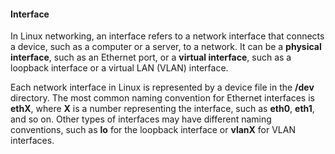 #### Interface

In Linux networking, an interface refers to a network interface that connects a device, such as a computer or a server, to a network. 
It can be a **physical interface**, such as an Ethernet port, or a **virtual interface**, such as a loopback interface or a virtual LAN (VLAN) interface.

Each network interface in Linux is represented by a device file in the **/dev** directory. 
The most common naming convention for Ethernet interfaces is **ethX**, where **X** is a number representing the interface, such as **eth0**, **eth1**, and so on. Other types of interfaces may have different naming conventions, such as **lo** for the loopback interface or **vlanX** for VLAN interfaces.
